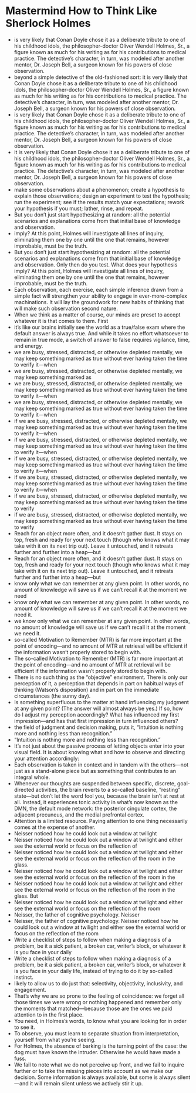 # Mastermind How to Think Like Sherlock Holmes
- is very likely that Conan Doyle chose it as a deliberate tribute to one of his childhood idols, the philosopher-doctor Oliver Wendell Holmes, Sr., a figure known as much for his writing as for his contributions to medical practice. The detective’s character, in turn, was modeled after another mentor, Dr. Joseph Bell, a surgeon known for his powers of close observation.
- beyond a simple detective of the old-fashioned sort: it is very likely that Conan Doyle chose it as a deliberate tribute to one of his childhood idols, the philosopher-doctor Oliver Wendell Holmes, Sr., a figure known as much for his writing as for his contributions to medical practice. The detective’s character, in turn, was modeled after another mentor, Dr. Joseph Bell, a surgeon known for his powers of close observation.
- is very likely that Conan Doyle chose it as a deliberate tribute to one of his childhood idols, the philosopher-doctor Oliver Wendell Holmes, Sr., a figure known as much for his writing as for his contributions to medical practice. The detective’s character, in turn, was modeled after another mentor, Dr. Joseph Bell, a surgeon known for his powers of close observation.
- it is very likely that Conan Doyle chose it as a deliberate tribute to one of his childhood idols, the philosopher-doctor Oliver Wendell Holmes, Sr., a figure known as much for his writing as for his contributions to medical practice. The detective’s character, in turn, was modeled after another mentor, Dr. Joseph Bell, a surgeon known for his powers of close observation.
- make some observations about a phenomenon; create a hypothesis to explain those observations; design an experiment to test the hypothesis; run the experiment; see if the results match your expectations; rework your hypothesis if you must; lather, rinse, and repeat.
- But you don’t just start hypothesizing at random: all the potential scenarios and explanations come from that initial base of knowledge and observation.
- imply? At this point, Holmes will investigate all lines of inquiry, eliminating them one by one until the one that remains, however improbable, must be the truth.
- But you don’t just start hypothesizing at random: all the potential scenarios and explanations come from that initial base of knowledge and observation. Only then do you test. What does your hypothesis imply? At this point, Holmes will investigate all lines of inquiry, eliminating them one by one until the one that remains, however improbable, must be the truth.
- Each observation, each exercise, each simple inference drawn from a simple fact will strengthen your ability to engage in ever-more-complex machinations. It will lay the groundwork for new habits of thinking that will make such observation second nature.
- When we think as a matter of course, our minds are preset to accept whatever it is that comes to them. First
- it’s like our brains initially see the world as a true/false exam where the default answer is always true. And while it takes no effort whatsoever to remain in true mode, a switch of answer to false requires vigilance, time, and energy.
- we are busy, stressed, distracted, or otherwise depleted mentally, we may keep something marked as true without ever having taken the time to verify it—when
- we are busy, stressed, distracted, or otherwise depleted mentally, we may keep something marked as
- we are busy, stressed, distracted, or otherwise depleted mentally, we may keep something marked as true without ever having taken the time to verify it—when
- we are busy, stressed, distracted, or otherwise depleted mentally, we may keep something marked as true without ever having taken the time to verify it—when
- if we are busy, stressed, distracted, or otherwise depleted mentally, we may keep something marked as true without ever having taken the time to verify it—when
- if we are busy, stressed, distracted, or otherwise depleted mentally, we may keep something marked as true without ever having taken the time to verify it—when
- if we are busy, stressed, distracted, or otherwise depleted mentally, we may keep something marked as true without ever having taken the time to verify it—when
- if we are busy, stressed, distracted, or otherwise depleted mentally, we may keep something marked as true without ever having taken the time to verify it—when
- if we are busy, stressed, distracted, or otherwise depleted mentally, we may keep something marked as true without ever having taken the time to verify
- if we are busy, stressed, distracted, or otherwise depleted mentally, we may keep something marked as true without ever having taken the time to verify
- Reach for an object more often, and it doesn’t gather dust. It stays on top, fresh and ready for your next touch (though who knows what it may take with it on its next trip out). Leave it untouched, and it retreats further and further into a heap—but
- Reach for an object more often, and it doesn’t gather dust. It stays on top, fresh and ready for your next touch (though who knows what it may take with it on its next trip out). Leave it untouched, and it retreats further and further into a heap—but
- know only what we can remember at any given point. In other words, no amount of knowledge will save us if we can’t recall it at the moment we need
- know only what we can remember at any given point. In other words, no amount of knowledge will save us if we can’t recall it at the moment we need it.
- we know only what we can remember at any given point. In other words, no amount of knowledge will save us if we can’t recall it at the moment we need it.
- so-called Motivation to Remember (MTR) is far more important at the point of encoding—and no amount of MTR at retrieval will be efficient if the information wasn’t properly stored to begin with.
- The so-called Motivation to Remember (MTR) is far more important at the point of encoding—and no amount of MTR at retrieval will be efficient if the information wasn’t properly stored to begin with.
- There is no such thing as the “objective” environment. There is only our perception of it, a perception that depends in part on habitual ways of thinking (Watson’s disposition) and in part on the immediate circumstances (the sunny day).
- Is something superfluous to the matter at hand influencing my judgment at any given point? (The answer will almost always be yes.) If so, how do I adjust my perception accordingly? What has influenced my first impression—and has that first impression in turn influenced others?
- the field of judgment and decision making, puts it, “Intuition is nothing more and nothing less than recognition.”
- “Intuition is nothing more and nothing less than recognition.”
- It’s not just about the passive process of letting objects enter into your visual field. It is about knowing what and how to observe and directing your attention accordingly:
- Each observation is taken in context and in tandem with the others—not just as a stand-alone piece but as something that contributes to an integral whole.
- Whenever our thoughts are suspended between specific, discrete, goal-directed activities, the brain reverts to a so-called baseline, “resting” state—but don’t let the word fool you, because the brain isn’t at rest at all. Instead, it experiences tonic activity in what’s now known as the DMN, the default mode network: the posterior cingulate cortex, the adjacent precuneus, and the medial prefrontal cortex.
- Attention is a limited resource. Paying attention to one thing necessarily comes at the expense of another.
- Neisser noticed how he could look out a window at twilight
- Neisser noticed how he could look out a window at twilight and either see the external world or focus on the reflection of
- Neisser noticed how he could look out a window at twilight and either see the external world or focus on the reflection of the room in the glass.
- Neisser noticed how he could look out a window at twilight and either see the external world or focus on the reflection of the room in the
- Neisser noticed how he could look out a window at twilight and either see the external world or focus on the reflection of the room in the glass. But
- Neisser noticed how he could look out a window at twilight and either see the external world or focus on the reflection of the room
- Neisser, the father of cognitive psychology. Neisser
- Neisser, the father of cognitive psychology. Neisser noticed how he could look out a window at twilight and either see the external world or focus on the reflection of the room
- Write a checklist of steps to follow when making a diagnosis of a problem, be it a sick patient, a broken car, writer’s block, or whatever it is you face in your daily
- Write a checklist of steps to follow when making a diagnosis of a problem, be it a sick patient, a broken car, writer’s block, or whatever it is you face in your daily life, instead of trying to do it by so-called instinct.
- likely to allow us to do just that: selectivity, objectivity, inclusivity, and engagement.
- That’s why we are so prone to the feeling of coincidence: we forget all those times we were wrong or nothing happened and remember only the moments that matched—because those are the ones we paid attention to in the first place.
- You need, in Holmes’s words, to know what you are looking for in order to see it.
- To observe, you must learn to separate situation from interpretation, yourself from what you’re seeing.
- For Holmes, the absence of barking is the turning point of the case: the dog must have known the intruder. Otherwise he would have made a fuss.
- We fail to note what we do not perceive up front, and we fail to inquire further or to take the missing pieces into account as we make our decision. Some information is always available, but some is always silent—and it will remain silent unless we actively stir it up.
